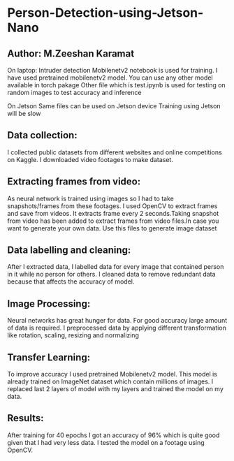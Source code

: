 # Person-Detection-using-Jetson-Nano
## Author: M.Zeeshan Karamat
On laptop:
Intruder detection Mobilenetv2 notebook is used for training. I have used pretrained mobilenetv2 model. 
You can use any other model available in torch pakage
Other file which is test.ipynb is used for testing on random images to test accuracy and inference


On Jetson
Same files can be used on Jetson device
Training using Jetson will be slow



## Data collection:
I collected public datasets from different websites and online competitions on Kaggle. I downloaded video footages to make dataset. 

## Extracting frames from video:
As neural network is trained using images so I had to take snapshots/frames from these footages. I used OpenCV to extract frames and save from videos. It extracts frame every 2 seconds.Taking snapshot from video has been added to extract frames from video files.In case you want to generate your own data. Use this files to generate image dataset
  
## Data labelling and cleaning:
After I extracted data, I labelled data for every image that contained person in it while no person for others. I cleaned data to remove redundant data because that affects the accuracy of model.

## Image Processing:
Neural networks has great hunger for data. For good accuracy large amount of data is required. I preprocessed data by applying different transformation like rotation, scaling, resizing and normalizing
 
## Transfer Learning:
To improve accuracy I used pretrained Mobilenetv2 model. This model is already trained on ImageNet dataset which contain millions of images. I replaced last 2 layers of model with my layers and trained the model on my data. 

## Results:
After training for 40 epochs I got an accuracy of 96% which is quite good given that I had very less data. I tested the model on a footage using OpenCV. 



